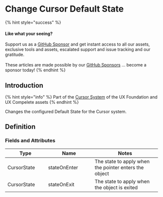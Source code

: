 # Change Cursor Default State

{% hint style="success" %}
#### Like what your seeing?

Support us as a [GitHub Sponsor](../../../become-a-sponsor/) and get instant access to all our assets, exclusive tools and assets, escalated support and issue tracking and our gratitude.\
\
These articles are made possible by our [GitHub Sponsors](../../../become-a-sponsor/) ... become a sponsor today!
{% endhint %}

## Introduction

{% hint style="info" %}
Part of the [Cursor System](../learning/core-concepts/cursor-tools.md) of the UX Foundation and UX Compelete assets
{% endhint %}

Changes the configured Default State for the Cursor system.

## Definition

### Fields and Attributes

<table><thead><tr><th width="150">Type</th><th width="182.41271262309755">Name</th><th width="370.2">Notes</th></tr></thead><tbody><tr><td>CursorState</td><td>stateOnEnter</td><td>The state to apply when the pointer enters the object</td></tr><tr><td>CursorState</td><td>stateOnExit</td><td>The state to apply when the object is exited</td></tr></tbody></table>

